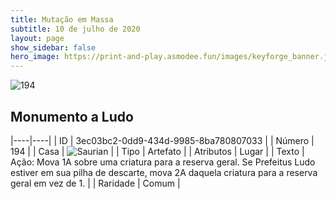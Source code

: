 ```yaml
---
title: Mutação em Massa
subtitle: 10 de julho de 2020
layout: page
show_sidebar: false
hero_image: https://print-and-play.asmodee.fun/images/keyforge_banner.jpg
---
```


![194](https://cdn.keyforgegame.com/media/card_front/pt/479_194_GVVH5C3X2PJV_pt.png)

## Monumento a Ludo

|----|----|
| ID | 3ec03bc2-0dd9-434d-9985-8ba780807033 |
| Número | 194 |
| Casa | ![Saurian](https://archonarcana.com/images/thumb/9/9e/Saurian_P.png/22px-Saurian_P.png "Sauro") |
| Tipo | Artefato |
| Atributos | Lugar |
| Texto | Ação: Mova 1A sobre uma criatura para a reserva geral. Se Prefeitus Ludo estiver em sua pilha de descarte, mova 2A daquela criatura para a reserva geral em vez de 1. |
| Raridade | Comum |

